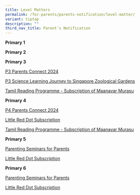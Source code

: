 ```yaml
---
title: Level Matters
permalink: /for-parents/parents-notification/level-matter/
variant: tiptap
description: ""
third_nav_title: Parent's Notification
---
```

<p><strong>Primary 1</strong>
</p>
<p></p>
<p></p>
<p><strong>Primary 2</strong>
</p>
<p></p>
<p></p>
<p><strong>Primary 3</strong>
</p>
<p><a href="/files/School Matter/P3_Parents_Connect_2024_Letter_to_Parents.pdf" rel="noopener noreferrer nofollow" target="_blank">P3 Parents Connect 2024</a>
</p>
<p><a href="/files/School Matter/letter_P3_LJ_Zoo_6_Feb_2024.pdf" rel="noopener noreferrer nofollow" target="_blank">P3 Science Learning Journey to Singapore Zoological Gardens</a>
</p>
<p><a href="/files/School Matter/TL_Newspaper_Maanavar_Murasu__Letter_to_Parent_2024.pdf" rel="noopener noreferrer nofollow" target="_blank">Tamil Reading Programme - Subscription of Maanavar Murasu</a>
</p>
<p></p>
<p><strong>Primary 4</strong>
</p>
<p><a href="/files/School Matter/P4_Parents_Connect_2024_Letter_to_Parents.pdf" rel="noopener noreferrer nofollow" target="_blank">P4 Parents Connect 2024</a>
</p>
<p><a href="/files/School Matter/LRD_letter_to_parent_2024.pdf" rel="noopener noreferrer nofollow" target="_blank">Little Red Dot Subscription</a>
</p>
<p><a href="/files/School Matter/TL_Newspaper_Maanavar_Murasu__Letter_to_Parent_2024.pdf" rel="noopener noreferrer nofollow" target="_blank">Tamil Reading Programme - Subscription of Maanavar Murasu</a>
</p>
<p></p>
<p><strong>Primary 5</strong>
</p>
<p></p>
<p><a href="/files/School Matter/Triple_P_P5_and_P6.pdf" rel="noopener noreferrer nofollow" target="_blank">Parenting Seminars for Parents</a>
</p>
<p><a href="/files/School Matter/LRD_letter_to_parent_2024.pdf" rel="noopener noreferrer nofollow" target="_blank">Little Red Dot Subscription</a>
</p>
<p></p>
<p><strong>Primary 6</strong>
</p>
<p></p>
<p><a href="/files/School Matter/Triple_P_P5_and_P6.pdf" rel="noopener noreferrer nofollow" target="_blank">Parenting Seminars for Parents</a>
</p>
<p><a href="/files/School Matter/LRD_letter_to_parent_2024.pdf" rel="noopener noreferrer nofollow" target="_blank">Little Red Dot Subscription</a>
</p>